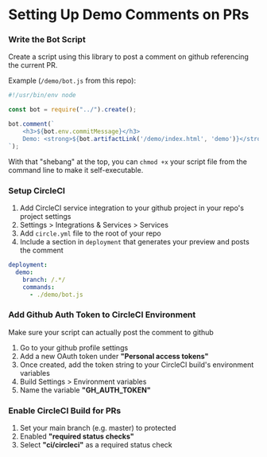 
# Setting Up Demo Comments on PRs

### Write the Bot Script

Create a script using this library to post a comment on github referencing
the current PR.

Example (`/demo/bot.js` from this repo):
```javascript
#!/usr/bin/env node

const bot = require("../").create();

bot.comment(`
    <h3>${bot.env.commitMessage}</h3>
    Demo: <strong>${bot.artifactLink('/demo/index.html', 'demo')}</strong>
`);

```

With that "shebang" at the top, you can `chmod +x` your script file from the
command line to make it self-executable.

### Setup CircleCI
1. Add CircleCI service integration to your github project in your repo's project settings
  1. Settings > Integrations & Services > Services
1. Add `circle.yml` file to the root of your repo
  1. Include a section in `deployment` that generates your preview and posts the comment

```yaml
deployment:
  demo:
    branch: /.*/
    commands:
      - ./demo/bot.js
```

### Add Github Auth Token to CircleCI Environment
Make sure your script can actually post the comment to github

1. Go to your github profile settings
1. Add a new OAuth token under **"Personal access tokens"**
1. Once created, add the token string to your CircleCI build's environment variables
  1. Build Settings > Environment variables
1. Name the variable **"GH_AUTH_TOKEN"**


### Enable CircleCI Build for PRs
1. Set your main branch (e.g. master) to protected
1. Enabled **"required status checks"**
1. Select **"ci/circleci"** as a required status check
